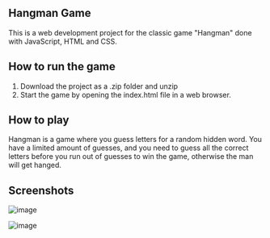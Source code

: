 ## Hangman Game
This is a web development project for the classic game "Hangman" done with JavaScript, HTML and CSS. 

## How to run the game
1. Download the project as a .zip folder and unzip
2. Start the game by opening the index.html file in a web browser.

## How to play
Hangman is a game where you guess letters for a random hidden word. You have a limited amount of guesses, and you need to guess all the correct letters before you run out of guesses to win the game, otherwise the man will get hanged.

## Screenshots

![image](https://github.com/Hanna-Holm/Hangman/assets/18073317/a776898a-054c-4879-b89d-89717b8e147a)

![image](https://github.com/Hanna-Holm/Hangman/assets/18073317/06b80b13-e129-4b52-b0fb-d1c7a98b488f)
